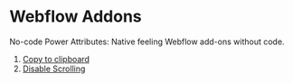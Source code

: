 # Webflow Addons

No-code Power Attributes: Native feeling Webflow add-ons without code.

1. [Copy to clipboard](#)
2. [Disable Scrolling](#)

